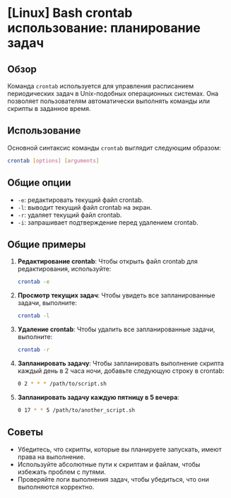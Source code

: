 # [Linux] Bash crontab использование: планирование задач

## Обзор
Команда `crontab` используется для управления расписанием периодических задач в Unix-подобных операционных системах. Она позволяет пользователям автоматически выполнять команды или скрипты в заданное время.

## Использование
Основной синтаксис команды `crontab` выглядит следующим образом:

```bash
crontab [options] [arguments]
```

## Общие опции
- `-e`: редактировать текущий файл crontab.
- `-l`: выводит текущий файл crontab на экран.
- `-r`: удаляет текущий файл crontab.
- `-i`: запрашивает подтверждение перед удалением crontab.

## Общие примеры
1. **Редактирование crontab**:
   Чтобы открыть файл crontab для редактирования, используйте:
   ```bash
   crontab -e
   ```

2. **Просмотр текущих задач**:
   Чтобы увидеть все запланированные задачи, выполните:
   ```bash
   crontab -l
   ```

3. **Удаление crontab**:
   Чтобы удалить все запланированные задачи, выполните:
   ```bash
   crontab -r
   ```

4. **Запланировать задачу**:
   Чтобы запланировать выполнение скрипта каждый день в 2 часа ночи, добавьте следующую строку в crontab:
   ```bash
   0 2 * * * /path/to/script.sh
   ```

5. **Запланировать задачу каждую пятницу в 5 вечера**:
   ```bash
   0 17 * * 5 /path/to/another_script.sh
   ```

## Советы
- Убедитесь, что скрипты, которые вы планируете запускать, имеют права на выполнение.
- Используйте абсолютные пути к скриптам и файлам, чтобы избежать проблем с путями.
- Проверяйте логи выполнения задач, чтобы убедиться, что они выполняются корректно.
